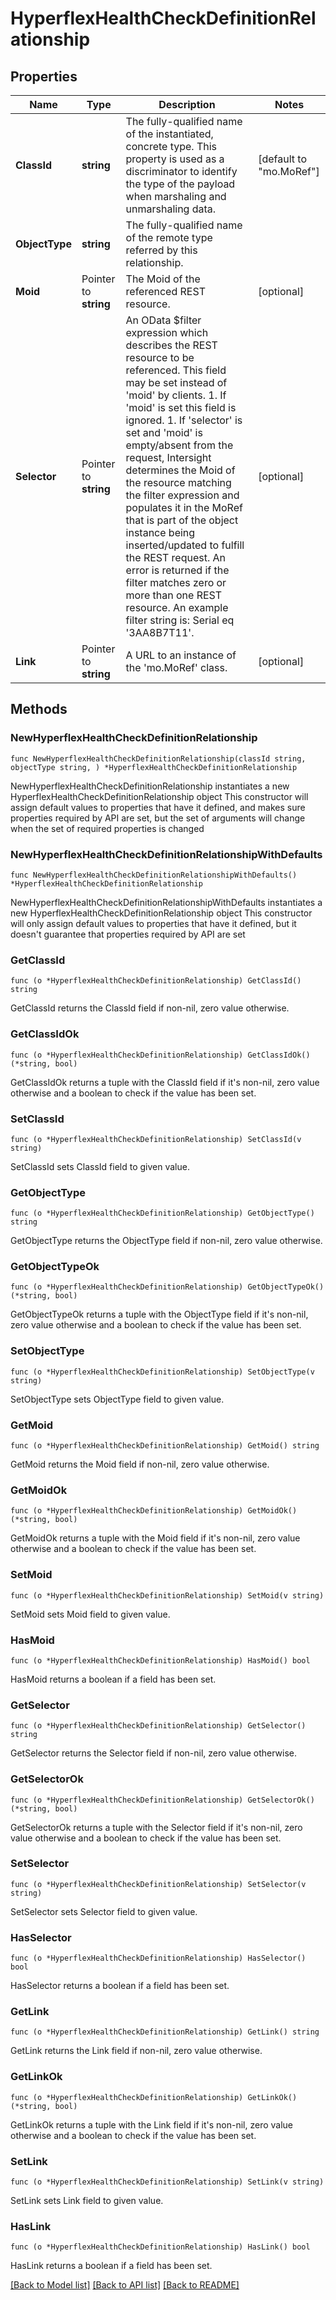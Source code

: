 # HyperflexHealthCheckDefinitionRelationship

## Properties

Name | Type | Description | Notes
------------ | ------------- | ------------- | -------------
**ClassId** | **string** | The fully-qualified name of the instantiated, concrete type. This property is used as a discriminator to identify the type of the payload when marshaling and unmarshaling data. | [default to "mo.MoRef"]
**ObjectType** | **string** | The fully-qualified name of the remote type referred by this relationship. | 
**Moid** | Pointer to **string** | The Moid of the referenced REST resource. | [optional] 
**Selector** | Pointer to **string** | An OData $filter expression which describes the REST resource to be referenced. This field may be set instead of &#39;moid&#39; by clients. 1. If &#39;moid&#39; is set this field is ignored. 1. If &#39;selector&#39; is set and &#39;moid&#39; is empty/absent from the request, Intersight determines the Moid of the resource matching the filter expression and populates it in the MoRef that is part of the object instance being inserted/updated to fulfill the REST request. An error is returned if the filter matches zero or more than one REST resource. An example filter string is: Serial eq &#39;3AA8B7T11&#39;. | [optional] 
**Link** | Pointer to **string** | A URL to an instance of the &#39;mo.MoRef&#39; class. | [optional] 

## Methods

### NewHyperflexHealthCheckDefinitionRelationship

`func NewHyperflexHealthCheckDefinitionRelationship(classId string, objectType string, ) *HyperflexHealthCheckDefinitionRelationship`

NewHyperflexHealthCheckDefinitionRelationship instantiates a new HyperflexHealthCheckDefinitionRelationship object
This constructor will assign default values to properties that have it defined,
and makes sure properties required by API are set, but the set of arguments
will change when the set of required properties is changed

### NewHyperflexHealthCheckDefinitionRelationshipWithDefaults

`func NewHyperflexHealthCheckDefinitionRelationshipWithDefaults() *HyperflexHealthCheckDefinitionRelationship`

NewHyperflexHealthCheckDefinitionRelationshipWithDefaults instantiates a new HyperflexHealthCheckDefinitionRelationship object
This constructor will only assign default values to properties that have it defined,
but it doesn't guarantee that properties required by API are set

### GetClassId

`func (o *HyperflexHealthCheckDefinitionRelationship) GetClassId() string`

GetClassId returns the ClassId field if non-nil, zero value otherwise.

### GetClassIdOk

`func (o *HyperflexHealthCheckDefinitionRelationship) GetClassIdOk() (*string, bool)`

GetClassIdOk returns a tuple with the ClassId field if it's non-nil, zero value otherwise
and a boolean to check if the value has been set.

### SetClassId

`func (o *HyperflexHealthCheckDefinitionRelationship) SetClassId(v string)`

SetClassId sets ClassId field to given value.


### GetObjectType

`func (o *HyperflexHealthCheckDefinitionRelationship) GetObjectType() string`

GetObjectType returns the ObjectType field if non-nil, zero value otherwise.

### GetObjectTypeOk

`func (o *HyperflexHealthCheckDefinitionRelationship) GetObjectTypeOk() (*string, bool)`

GetObjectTypeOk returns a tuple with the ObjectType field if it's non-nil, zero value otherwise
and a boolean to check if the value has been set.

### SetObjectType

`func (o *HyperflexHealthCheckDefinitionRelationship) SetObjectType(v string)`

SetObjectType sets ObjectType field to given value.


### GetMoid

`func (o *HyperflexHealthCheckDefinitionRelationship) GetMoid() string`

GetMoid returns the Moid field if non-nil, zero value otherwise.

### GetMoidOk

`func (o *HyperflexHealthCheckDefinitionRelationship) GetMoidOk() (*string, bool)`

GetMoidOk returns a tuple with the Moid field if it's non-nil, zero value otherwise
and a boolean to check if the value has been set.

### SetMoid

`func (o *HyperflexHealthCheckDefinitionRelationship) SetMoid(v string)`

SetMoid sets Moid field to given value.

### HasMoid

`func (o *HyperflexHealthCheckDefinitionRelationship) HasMoid() bool`

HasMoid returns a boolean if a field has been set.

### GetSelector

`func (o *HyperflexHealthCheckDefinitionRelationship) GetSelector() string`

GetSelector returns the Selector field if non-nil, zero value otherwise.

### GetSelectorOk

`func (o *HyperflexHealthCheckDefinitionRelationship) GetSelectorOk() (*string, bool)`

GetSelectorOk returns a tuple with the Selector field if it's non-nil, zero value otherwise
and a boolean to check if the value has been set.

### SetSelector

`func (o *HyperflexHealthCheckDefinitionRelationship) SetSelector(v string)`

SetSelector sets Selector field to given value.

### HasSelector

`func (o *HyperflexHealthCheckDefinitionRelationship) HasSelector() bool`

HasSelector returns a boolean if a field has been set.

### GetLink

`func (o *HyperflexHealthCheckDefinitionRelationship) GetLink() string`

GetLink returns the Link field if non-nil, zero value otherwise.

### GetLinkOk

`func (o *HyperflexHealthCheckDefinitionRelationship) GetLinkOk() (*string, bool)`

GetLinkOk returns a tuple with the Link field if it's non-nil, zero value otherwise
and a boolean to check if the value has been set.

### SetLink

`func (o *HyperflexHealthCheckDefinitionRelationship) SetLink(v string)`

SetLink sets Link field to given value.

### HasLink

`func (o *HyperflexHealthCheckDefinitionRelationship) HasLink() bool`

HasLink returns a boolean if a field has been set.


[[Back to Model list]](../README.md#documentation-for-models) [[Back to API list]](../README.md#documentation-for-api-endpoints) [[Back to README]](../README.md)


